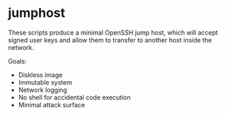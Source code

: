 # jumphost

These scripts produce a minimal OpenSSH jump host, which will
accept signed user keys and allow them to transfer to another
host inside the network.

Goals:

* Diskless image
* Immutable system
* Network logging
* No shell for accidental code execution
* Minimal attack surface
